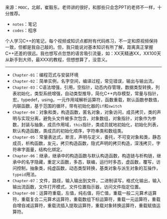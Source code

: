 来源：`MOOC`，北邮，崔毅东。老师讲的很好，和那些只会念PPT的老师不一样，十分推荐。

- `notes`：笔记
- `codes`：程序

个人学习C++的笔记，每个视频或知识点都附有代码练习，不一定和原视频保持一致，但都是我自己敲的。但，我只能说对基本知识有所了解，距离真正掌握C++还差的很远。我也想写点忽悠的语言吸引流量，如：XX天精通XX，XX100天从新手到大师，最XXX的教程，但想想算了，没意义。

- - -

- `Chapter-01`：编程范式与安装环境
- `Chapter-02`：简单实例，名字空间，编译过程，常见错误，输出与输出流。
- `Chapter-03`：C语法增强，引用，空指针，动态内存管理，数据类型转换，列表初始化，类型系统增强，自动类型推导，简化C++内存模型，常量与指针，宏，typedef，using，一元作用域解析运算符，函数重载，默认函数参数值，内联函数，基于范围的循环，带有初始化器的`if`和`switch`
- `Chapter-04`：对象和类，构造函数，匿名对象，对象访问，成员拷贝，类的声明与实现分离，避免头文件被多次包含，对象数组，对象指针，对象作为参数，封装与抽象，成员作用域，`this`指针，类成员就地初始化，初始化列表，默认构造函数，类成员的初始化顺序，字符串类和数组类。
- `Chapter-05`：常量表达式，断言，声明与定义，委托，不可变对象和类，静态成员，析构函数，友元，拷贝构造函数，隐式声明的拷贝构造，深浅拷贝，字符串字面量，结构化绑定。
- `Chapter-06`：继承，继承中的构造函数与默认构造函数，构造链与析构链，继承中的名字隐藏，重定义函数，多态，联编，运行时多态，虚函数，覆写，访问控制，抽象类，纯虚函数，动态类型转换，基类对象与派生对象的互操作，`typeid`用法。
- `Chapter-07`：文件，路径，输入输出到文件，二进制读写，格式化输出，输入输出流函数，文件打开模式，文件位置指示器，访问文件指定位置。
- `Chapter-08`：运算符重载，左值，纯右值，将亡值，重载一般二元算术运算符，重载复合二元算术运算符，重载数组下标运算符，重载一元运算符，重载自增自减运算符，重载流插入提取运算符，重载对象转换运算符，重载赋值运算符。